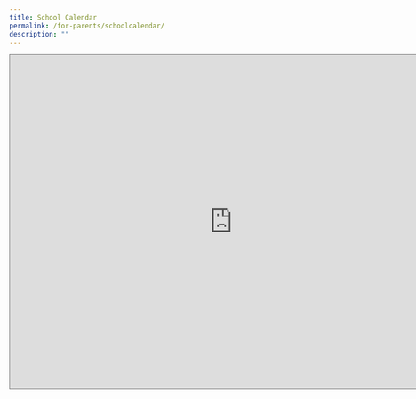 ```yaml
---
title: School Calendar
permalink: /for-parents/schoolcalendar/
description: ""
---
```

<iframe src="https://calendar.google.com/calendar/embed?height=600&wkst=1&bgcolor=%23ffffff&ctz=Asia%2FSingapore&src=Y181M3BrZDNiZHUxYW1nNW1ub25sOWlvYmtuNEBncm91cC5jYWxlbmRhci5nb29nbGUuY29t&color=%23AD1457" style="border:solid 1px #777" width="800" height="600" frameborder="0" scrolling="no"></iframe>